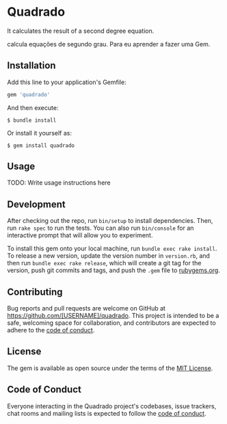 # Quadrado

It calculates the result of a second degree equation.

calcula equações de segundo grau. Para eu aprender a fazer uma Gem.

## Installation

Add this line to your application's Gemfile:

```ruby
gem 'quadrado'
```

And then execute:

    $ bundle install

Or install it yourself as:

    $ gem install quadrado

## Usage

TODO: Write usage instructions here

## Development

After checking out the repo, run `bin/setup` to install dependencies. Then, run `rake spec` to run the tests. You can also run `bin/console` for an interactive prompt that will allow you to experiment.

To install this gem onto your local machine, run `bundle exec rake install`. To release a new version, update the version number in `version.rb`, and then run `bundle exec rake release`, which will create a git tag for the version, push git commits and tags, and push the `.gem` file to [rubygems.org](https://rubygems.org).

## Contributing

Bug reports and pull requests are welcome on GitHub at https://github.com/[USERNAME]/quadrado. This project is intended to be a safe, welcoming space for collaboration, and contributors are expected to adhere to the [code of conduct](https://github.com/[USERNAME]/quadrado/blob/master/CODE_OF_CONDUCT.md).


## License

The gem is available as open source under the terms of the [MIT License](https://opensource.org/licenses/MIT).

## Code of Conduct

Everyone interacting in the Quadrado project's codebases, issue trackers, chat rooms and mailing lists is expected to follow the [code of conduct](https://github.com/[USERNAME]/quadrado/blob/master/CODE_OF_CONDUCT.md).
